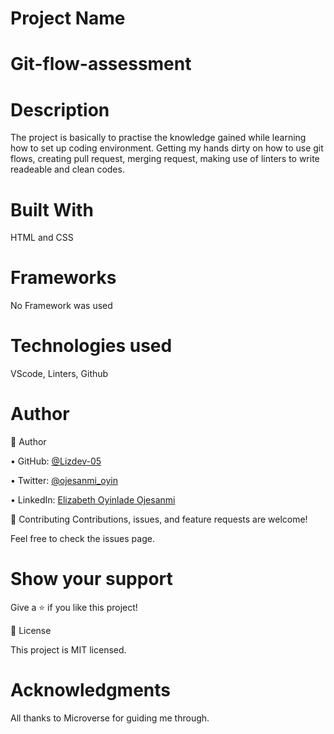 # Project Name
# Git-flow-assessment

# Description
The project is basically to practise the knowledge gained while learning how to set up coding environment. 
Getting my hands dirty on how to use git flows, creating pull request, merging request, making use of linters to write readeable and clean codes.

# Built With
HTML and CSS

# Frameworks
No Framework was used


# Technologies used
VScode, Linters, Github

# Author
👤 Author

• GitHub: [@Lizdev-05](https://github.com/Lizdev-05)

• Twitter: [@ojesanmi_oyin](https://twitter.com/ojesanmi_oyin)

• LinkedIn: [Elizabeth Oyinlade Ojesanmi](https://www.linkedin.com/in/elizabeth-oyinlade-ojesanmi-0702aa16a)



🤝 Contributing
Contributions, issues, and feature requests are welcome!

Feel free to check the issues page.


# Show your support
Give a ⭐️ if you like this project!


📝 License

This project is MIT licensed.


# Acknowledgments
All thanks to Microverse for guiding me through.
